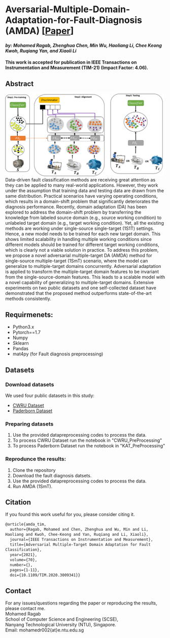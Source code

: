 # Aversarial-Multiple-Domain-Adaptation-for-Fault-Diagnosis (AMDA) [[Paper](https://ieeexplore.ieee.org/abstract/document/9141312)]
#### *by: Mohamed Ragab, Zhenghua Chen, Min Wu, Haoliang Li, Chee Keong Kwoh, Ruqiang Yan, and  Xiaoli Li*
#### This work is accepted for publication in IEEE Transactions on Instrumentation and Measurement (TIM-21) (Impact Factor: 4.06).

## Abstract
<img src="model_diagram3.png" width="500">
Data-driven fault classification methods are receiving great attention as they can be applied to many real-world applications. However, they work under the assumption that training data and testing data are drawn from the same distribution. Practical scenarios have varying operating conditions, which results in a domain-shift problem that significantly deteriorates the diagnosis performance. Recently, domain adaptation (DA) has been explored to address the domain-shift problem by transferring the knowledge from labeled source domain (e.g., source working condition) to unlabeled target domain (e.g., target working condition). Yet, all the existing methods are working under single-source single-target (1S1T) settings. Hence, a new model needs to be trained for each new target domain. This shows limited scalability in handling multiple working conditions since different models should be trained for different target working conditions, which is clearly not a viable solution in practice. To address this problem, we propose a novel adversarial multiple-target DA (AMDA) method for single-source multiple-target (1SmT) scenario, where the model can generalize to multiple-target domains concurrently. Adversarial adaptation is applied to transform the multiple-target domain features to be invariant from the single-source-domain features. This leads to a scalable model with a novel capability of generalizing to multiple-target domains. Extensive experiments on two public datasets and one self-collected dataset have demonstrated that the proposed method outperforms state-of-the-art methods consistently.

## Requirmenets:
- Python3.x
- Pytorch==1.7
- Numpy
- Sklearn
- Pandas
- mat4py (for Fault diagnosis preprocessing)

## Datasets
### Download datasets
We used four public datasets in this study:
- [CWRU Dataset](https://csegroups.case.edu/bearingdatacenter/pages/welcome-case-western-reserve-university-bearing-data-center-website) 
- [Paderborn Dataset](https://mb.uni-paderborn.de/en/kat/main-research/datacenter/bearing-datacenter/data-sets-and-download)

### Preparing datasets
1. Use the provided datapreprocessing codes to process the data. 
2. To process CWRU Dataset run the notebook in "CWRU_PreProcessing"   
3. To process Paderborn Dataset run the notebook in "KAT_PreProcessing"


### Reprodunce the results:
1. Clone the repository 
2. Download the fault diagnosis datsets. 
3. Use the provided datapreprocessing codes to process the data. 
4. Run AMDA (1SmT).

## Citation
If you found this work useful for you, please consider citing it.
```
@article{amda_tim,
  author={Ragab, Mohamed and Chen, Zhenghua and Wu, Min and Li, Haoliang and Kwoh, Chee-Keong and Yan, Ruqiang and Li, Xiaoli},
  journal={IEEE Transactions on Instrumentation and Measurement}, 
  title={Adversarial Multiple-Target Domain Adaptation for Fault Classification}, 
  year={2021},
  volume={70},
  number={},
  pages={1-11},
  doi={10.1109/TIM.2020.3009341}}
```

## Contact
For any issues/questions regarding the paper or reproducing the results, please contact me.   
Mohamed Ragab    
School of Computer Science and Engineering (SCSE),   
Nanyang Technological University (NTU), Singapore.   
Email: mohamedr002{at}e.ntu.edu.sg   
